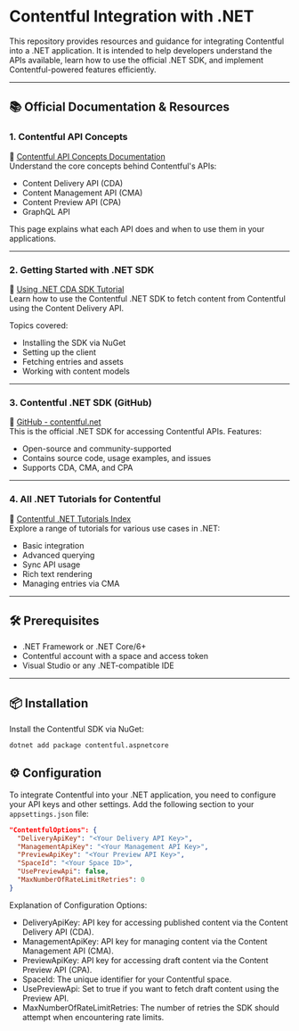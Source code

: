 # Contentful Integration with .NET

This repository provides resources and guidance for integrating Contentful into a .NET application. It is intended to help developers understand the APIs available, learn how to use the official .NET SDK, and implement Contentful-powered features efficiently.

---

## 📚 Official Documentation & Resources

### 1. **Contentful API Concepts**

🔗 [Contentful API Concepts Documentation](https://www.contentful.com/developers/docs/concepts/apis/)  
Understand the core concepts behind Contentful's APIs:

- Content Delivery API (CDA)
- Content Management API (CMA)
- Content Preview API (CPA)
- GraphQL API

This page explains what each API does and when to use them in your applications.

---

### 2. **Getting Started with .NET SDK**

🔗 [Using .NET CDA SDK Tutorial](https://www.contentful.com/developers/docs/net/tutorials/using-net-cda-sdk/)  
Learn how to use the Contentful .NET SDK to fetch content from Contentful using the Content Delivery API.

Topics covered:

- Installing the SDK via NuGet
- Setting up the client
- Fetching entries and assets
- Working with content models

---

### 3. **Contentful .NET SDK (GitHub)**

🔗 [GitHub - contentful.net](https://github.com/contentful/contentful.net)  
This is the official .NET SDK for accessing Contentful APIs. Features:

- Open-source and community-supported
- Contains source code, usage examples, and issues
- Supports CDA, CMA, and CPA

---

### 4. **All .NET Tutorials for Contentful**

🔗 [Contentful .NET Tutorials Index](https://www.contentful.com/developers/docs/net/tutorials/)  
Explore a range of tutorials for various use cases in .NET:

- Basic integration
- Advanced querying
- Sync API usage
- Rich text rendering
- Managing entries via CMA

---

## 🛠 Prerequisites

- .NET Framework or .NET Core/6+
- Contentful account with a space and access token
- Visual Studio or any .NET-compatible IDE

---

## 📦 Installation

Install the Contentful SDK via NuGet:

```bash
dotnet add package contentful.aspnetcore
```

## ⚙️ Configuration

To integrate Contentful into your .NET application, you need to configure your API keys and other settings. Add the following section to your `appsettings.json` file:

```json
"ContentfulOptions": {
  "DeliveryApiKey": "<Your Delivery API Key>",
  "ManagementApiKey": "<Your Management API Key>",
  "PreviewApiKey": "<Your Preview API Key>",
  "SpaceId": "<Your Space ID>",
  "UsePreviewApi": false,
  "MaxNumberOfRateLimitRetries": 0
}
```

Explanation of Configuration Options:

- DeliveryApiKey: API key for accessing published content via the Content Delivery API (CDA).
- ManagementApiKey: API key for managing content via the Content Management API (CMA).
- PreviewApiKey: API key for accessing draft content via the Content Preview API (CPA).
- SpaceId: The unique identifier for your Contentful space.
- UsePreviewApi: Set to true if you want to fetch draft content using the Preview API.
- MaxNumberOfRateLimitRetries: The number of retries the SDK should attempt when encountering rate limits.